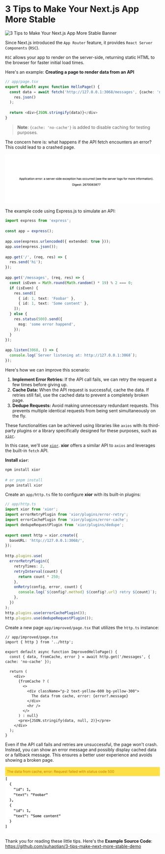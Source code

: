 # 3 Tips to Make Your Next.js App More Stable

![3 Tips to Make Your Next.js App More Stable Banner](3-tips-banner.jpg)

Since Next.js introduced the `App Router` feature, it provides `React Server Components` (`RSC`).

`RSC` allows your app to render on the server-side, returning static HTML to the browser for faster initial load times.

Here's an example: **Creating a page to render data from an API**

```ts
// app/page.tsx
export default async function HelloPage() {
  const data = await fetch('http://127.0.0.1:3068/messages', {cache: 'no-cache'}).then((res) =>
    res.json()
  );

  return <div>{JSON.stringify(data)}</div>
}
```

> **Note**: `{cache: 'no-cache'}` is added to disable caching for testing purposes.

The concern here is: what happens if the API fetch encounters an error? This could lead to a crashed page.

![error](error.png)

The example code using Express.js to simulate an API:

```ts
import express from 'express';

const app = express();

app.use(express.urlencoded({ extended: true }));
app.use(express.json());

app.get('/', (req, res) => {
  res.send('hi');
});

app.get('/messages', (req, res) => {
  const isEven = Math.round(Math.random() * 19) % 2 === 0;
  if (isEven) {
    res.send([
      { id: 1, text: 'Foobar' },
      { id: 1, text: 'Some content' },
    ]);
  } else {
    res.status(500).send({
      msg: 'some error happend',
    });
  }
});

app.listen(3068, () => {
  console.log(`Server listening at: http://127.0.0.1:3068`);
});
```

Here's how we can improve this scenario:

1. **Implement Error Retries:** If the API call fails, we can retry the request a few times before giving up.
2. **Cache Data:** When the API request is successful, cache the data. If retries still fail, use the cached data to prevent a completely broken page.
3. **Dedupe Requests:** Avoid making unnecessary redundant requests. This prevents multiple identical requests from being sent simultaneously on the fly.

These functionalities can be achieved using libraries like `axios` with its third-party plugins or a library specifically designed for these purposes, such as [`xior`](https://npmjs.org/xior).

In this case, we'll use [`xior`](https://npmjs.org/xior). **xior** offers a similar API to `axios` and leverages the built-in `fetch` API.

**Install `xior`**:

```sh
npm install xior

# or pnpm install
pnpm install xior
```

Create an `app/http.ts` file to configure **xior** with its built-in plugins:

```ts
// app/http.ts
import xior from 'xior';
import errorRetryPlugin from 'xior/plugins/error-retry';
import errorCachePlugin from 'xior/plugins/error-cache';
import dedupeRequestPlugin from 'xior/plugins/dedupe';

export const http = xior.create({
  baseURL: 'http://127.0.0.1:3068/',
});

http.plugins.use(
  errorRetryPlugin({
    retryTimes: 2,
    retryInterval(count) {
      return count * 250;
    },
    onRetry(config, error, count) {
      console.log(`${config?.method} ${config?.url} retry ${count}`);
    },
  })
);
http.plugins.use(errorCachePlugin());
http.plugins.use(dedupeRequestPlugin());
```

Create a new page `app/improved/page.tsx` that utilizes the `http.ts` instance:

```tsx
// app/improved/page.tsx
import { http } from '../http';

export default async function ImprovedHelloPage() {
  const { data, fromCache, error } = await http.get('/messages', { cache: 'no-cache' });

  return (
    <div>
      {fromCache ? (
        <>
          <div className="p-2 text-yellow-600 bg-yellow-300">
            The data from cache, error: {error?.message}
          </div>
          <hr />
        </>
      ) : null}
      <pre>{JSON.stringify(data, null, 2)}</pre>
    </div>
  );
}
```

Even if the API call fails and retries are unsuccessful, the page won't crash. Instead, you can show an error message and possibly display cached data or a fallback message. This ensures a better user experience and avoids showing a broken page.

![xior plugins](ok.png)

Thank you for reading these little tips. Here's the **Example Source Code**: https://github.com/suhaotian/3-tips-make-next-more-stable-demo
